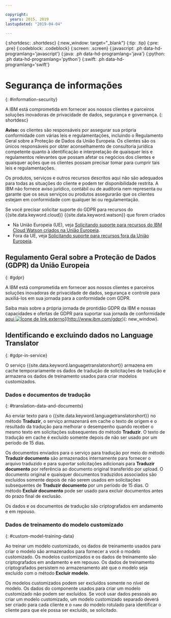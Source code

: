 ```yaml
---

copyright:
  years: 2015, 2019
lastupdated: "2019-04-04"

---
```


{:shortdesc: .shortdesc}
{:new_window: target="_blank"}
{:tip: .tip}
{:pre: .pre}
{:codeblock: .codeblock}
{:screen: .screen}
{:javascript: .ph data-hd-programlang='javascript'}
{:java: .ph data-hd-programlang='java'}
{:python: .ph data-hd-programlang='python'}
{:swift: .ph data-hd-programlang='swift'}

# Segurança de informações
{: #information-security}

A IBM está comprometida em fornecer aos nossos clientes e parceiros soluções inovadoras de privacidade de dados, segurança e governança.
{: shortdesc}

**Aviso:**
os clientes são responsáveis por assegurar sua própria conformidade com várias leis e regulamentações, incluindo o Regulamento Geral sobre a Proteção de Dados da União Europeia. Os clientes são os únicos responsáveis por obter aconselhamento de consultoria jurídica competente quanto à identificação e interpretação de quaisquer leis e regulamentos relevantes que possam afetar os negócios dos clientes e quaisquer ações que os clientes possam precisar tomar para cumprir tais leis e regulamentações.

Os produtos, serviços e outros recursos descritos aqui não são adequados para todas as situações do cliente e podem ter disponibilidade restrita. A IBM não fornece aviso jurídico, contábil ou de auditoria nem representa ou garante que os seus serviços ou produtos assegurarão que os clientes estejam em conformidade com qualquer lei ou regulamentação.

Se você precisar solicitar suporte do GDPR para recursos do {{site.data.keyword.cloud}} {{site.data.keyword.watson}} que forem criados

-   Na União Europeia (UE), veja [Solicitando suporte para recursos do IBM Cloud Watson criados na União Europeia](/docs/services/watson/getting-started-gdpr-sar.html#request-EU).
-   Fora da UE, veja [Solicitando suporte para recursos fora da União Europeia](/docs/services/watson/getting-started-gdpr-sar.html#request-non-EU).

## Regulamento Geral sobre a Proteção de Dados (GDPR) da União Europeia
{: #gdpr}

A IBM está comprometida em fornecer aos nossos clientes e parceiros soluções inovadoras de privacidade de dados, segurança e controle para auxiliá-los em sua jornada para a conformidade com GDPR.

Saiba mais sobre a própria jornada de prontidão GDPR da IBM e nossas capacidades e ofertas de GDPR para suportar sua jornada de conformidade [aqui ![Ícone de link externo](../../icons/launch-glyph.svg "Ícone de link externo")](../../icons/launch-glyph.svg "Ícone de link externo")](http://www.ibm.com/gdpr){: new_window}.

## Identificando e excluindo dados no Language Translator
{: #gdpr-in-service}

O serviço {{site.data.keyword.languagetranslatorshort}} armazena em cache temporariamente os dados de tradução de solicitações de tradução e armazena os dados de treinamento usados para criar modelos customizados.

### Dados e documentos de tradução
{: #translation-data-and-documents}

Ao enviar texto para o {{site.data.keyword.languagetranslatorshort}} no método **Traduzir**, o serviço armazenará em cache o texto de origem e o resultado da tradução para melhorar o desempenho quando receber o mesmo texto em solicitações subsequentes do método **Traduzir**. O texto de tradução em cache é excluído somente depois de não ser usado por um período de 15 dias.

Os documentos enviados para o serviço para tradução por meio do método **Traduzir documento** são armazenados internamente para fornecer o arquivo traduzido e para suportar solicitações adicionais para **Traduzir documento** por referência ao documento original transferido por upload. O documento original e quaisquer documentos traduzidos associados são excluídos somente depois de não serem usados em solicitações subsequentes de **Traduzir documento** por um período de 15 dias. O método **Excluir documento** pode ser usado para excluir documentos antes do prazo final de exclusão. 

Os dados e os documentos de tradução são criptografados em andamento e em repouso.

### Dados de treinamento do modelo customizado
{: #custom-model-training-data}

Ao treinar um modelo customizado, os dados de treinamento usados para criar o modelo são armazenados para fornecer a você o modelo customizado. Os modelos customizados e os dados de treinamento são criptografados em andamento e em repouso. Os dados de treinamento criptografados persistem no armazenamento até que o modelo seja excluído com o método **Excluir modelo**.

Os modelos customizados podem ser excluídos somente no nível de modelo. Os dados do componente usados para criar um modelo customizado não podem ser excluídos. Se você usar dados pessoais ao criar um modelo customizado, um modelo customizado separado deverá ser criado para cada cliente e o `name` do modelo rotulado para identificar o cliente para que ele possa ser excluído, se solicitado. 

